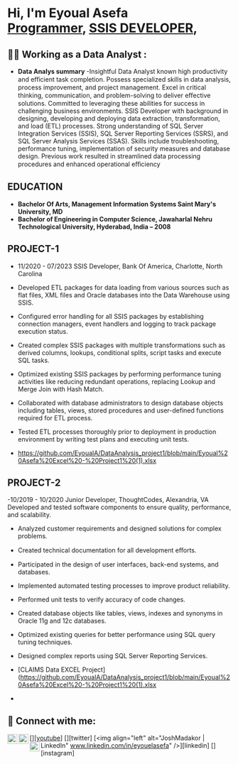 
<h1>Hi, I'm Eyoual Asefa <br/><a href="https://github.com/joshmadakor1">Programmer</a>, <a href="https://www.linkedin.com/in/EyoualAsefa/">SSIS DEVELOPER</a>, 


<h2>👨‍💻 Working as a Data Analyst :</h2>

- <b>Data Analys summary</b>
  -Insightful Data Analyst known high productivity and eﬀicient task completion. Possess 
specialized skills in data analysis, process improvement, and project management. Excel in 
critical thinking, communication, and problem-solving to deliver eﬀective solutions. 
Committed to leveraging these abilities for success in challenging business environments. 
SSIS Developer with background in designing, developing and deploying data extraction, 
transformation, and load (ETL) processes. Strong understanding of SQL Server Integration 
Services (SSIS), SQL Server Reporting Services (SSRS), and SQL Server Analysis Services (SSAS). 
Skills include troubleshooting, performance tuning, implementation of security measures and 
database design. Previous work resulted in streamlined data processing procedures and 
enhanced operational eﬀiciency
<h2>EDUCATION</h2>

- <b>Bachelor Of Arts, Management Information Systems
Saint Mary's University, MD</b>
- <b>Bachelor of Engineering in Computer Science, Jawaharlal Nehru Technological University, Hyderabad, India – 2008</b>

<h2>PROJECT-1</h2>

- 11/2020 - 07/2023 SSIS Developer, Bank Of America, Charlotte, North Carolina

- Developed ETL packages for data loading from various sources such as flat files, XML files and Oracle databases into the Data Warehouse using SSIS.

- Configured error handling for all SSIS packages by establishing connection managers, event handlers and logging to track package execution status.

- Created complex SSIS packages with multiple transformations such as derived columns, lookups, conditional splits, script tasks and execute SQL tasks.

- Optimized existing SSIS packages by performing performance tuning activities like reducing redundant operations, replacing Lookup and Merge Join with Hash Match.

- Collaborated with database administrators to design database objects including tables, views, stored procedures and user-defined functions required for ETL process.

- Tested ETL processes thoroughly prior to deployment in production environment by writing test plans and executing unit tests.
  
  
- https://github.com/EyoualA/DataAnalysis_project1/blob/main/Eyoual%20Asefa%20Excel%20-%20Project1%20(1).xlsx

<h2>PROJECT-2</h2>

-10/2019 - 10/2020
Junior Developer, ThoughtCodes, Alexandria, VA
Developed and tested software components to ensure quality, performance, and scalability.
-  Analyzed customer requirements and designed solutions for complex problems.
-  Created technical documentation for all development eﬀorts.
-  Participated in the design of user interfaces, back-end systems, and databases.
-  Implemented automated testing processes to improve product reliability.
-  Performed unit tests to verify accuracy of code changes.
-  Created database objects like tables, views, indexes and synonyms in Oracle 11g and 12c 
databases.
-  Optimized existing queries for better performance using SQL query tuning techniques.
-  Designed complex reports using SQL Server Reporting Services.

- [CLAIMS Data EXCEL Project](https://github.com/EyoualA/DataAnalysis_project1/blob/main/Eyoual%20Asefa%20Excel%20-%20Project1%20(1).xlsx

- 


<h2> 🤳 Connect with me:</h2>

[<img align="left" alt="JoshMadakor | YouTube" width="22px" src="https://cdn.jsdelivr.net/npm/simple-icons@v3/icons/youtube.svg" />][[youtube](https://www.youtube.com/watch?v=0FH8JSTl71I)]
[<img align="left" alt="JoshMadakor | Twitter" width="22px" src="https://cdn.jsdelivr.net/npm/simple-icons@v3/icons/twitter.svg" />][twitter]
[<img align="left" alt="JoshMadakor | LinkedIn" www.linkedin.com/in/eyouelasefa" />][linkedin]
[<img align="left" alt="JoshMadakor | Instagram" width="22px" src="https://cdn.jsdelivr.net/npm/simple-icons@v3/icons/instagram.svg" />][instagram]

